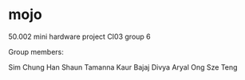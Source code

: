 # mojo
50.002 mini hardware project
CI03 group 6

Group members:

Sim Chung Han Shaun
Tamanna Kaur Bajaj 
Divya Aryal
Ong Sze Teng
